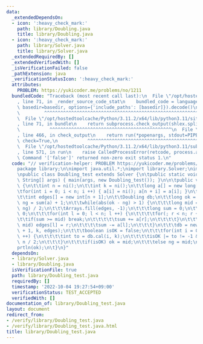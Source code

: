 ```yaml
---
data:
  _extendedDependsOn:
  - icon: ':heavy_check_mark:'
    path: library/Doubling.java
    title: library/Doubling.java
  - icon: ':heavy_check_mark:'
    path: library/Solver.java
    title: library/Solver.java
  _extendedRequiredBy: []
  _extendedVerifiedWith: []
  _isVerificationFailed: false
  _pathExtension: java
  _verificationStatusIcon: ':heavy_check_mark:'
  attributes:
    PROBLEM: https://yukicoder.me/problems/no/1211
  bundledCode: "Traceback (most recent call last):\n  File \"/opt/hostedtoolcache/Python/3.11.2/x64/lib/python3.11/site-packages/onlinejudge_verify/documentation/build.py\"\
    , line 71, in _render_source_code_stat\n    bundled_code = language.bundle(stat.path,\
    \ basedir=basedir, options={'include_paths': [basedir]}).decode()\n          \
    \         ^^^^^^^^^^^^^^^^^^^^^^^^^^^^^^^^^^^^^^^^^^^^^^^^^^^^^^^^^^^^^^^^^^^^^^^^^^^^^^^^^\n\
    \  File \"/opt/hostedtoolcache/Python/3.11.2/x64/lib/python3.11/site-packages/onlinejudge_verify/languages/user_defined.py\"\
    , line 71, in bundle\n    return subprocess.check_output(shlex.split(command))\n\
    \           ^^^^^^^^^^^^^^^^^^^^^^^^^^^^^^^^^^^^^^^^^^^^^\n  File \"/opt/hostedtoolcache/Python/3.11.2/x64/lib/python3.11/subprocess.py\"\
    , line 466, in check_output\n    return run(*popenargs, stdout=PIPE, timeout=timeout,\
    \ check=True,\n           ^^^^^^^^^^^^^^^^^^^^^^^^^^^^^^^^^^^^^^^^^^^^^^^^^^^^^^^^^\n\
    \  File \"/opt/hostedtoolcache/Python/3.11.2/x64/lib/python3.11/subprocess.py\"\
    , line 571, in run\n    raise CalledProcessError(retcode, process.args,\nsubprocess.CalledProcessError:\
    \ Command '['false']' returned non-zero exit status 1.\n"
  code: "// verification-helper: PROBLEM https://yukicoder.me/problems/no/1211\n\n\
    package library;\n\nimport java.util.*;\nimport library.Solver;\nimport library.Doubling;\n\
    \npublic class Doubling_test extends Solver {\n\tpublic static void main(final\
    \ String[] args) { main(args, new Doubling_test()); }\n\n\tpublic void solve()\
    \ {\n\t\tint n = ni();\n\t\tint k = ni();\n\t\tlong a[] = new long[n * 2];\n\t\
    \tfor(int i = 0; i < n; i ++) { a[i] = ni(); a[n + i] = a[i]; }\n\t\tn *= 2;\n\
    \t\tint edges[] = new int[n + 1];\n\t\tDoubling db;\n\t\tlong ok = 0;\n\t\tlong\
    \ ng = sum(a) + 1;\n\t\twhile(abs(ok - ng) > 1) {\n\t\t\tlong mid = ng + (ok -\
    \ ng) / 2;\n\t\t\tArrays.fill(edges, -1);\n\t\t\tlong sum = 0;\n\t\t\tint r =\
    \ 0;\n\t\t\tfor(int l = 0; l < n; l ++) {\n\t\t\t\tfor(; r < n; r ++) {\n\t\t\t\
    \t\tif(sum >= mid) break;\n\t\t\t\t\tsum += a[r];\n\t\t\t\t}\n\t\t\t\tif(sum >=\
    \ mid) edges[l] = r;\n\t\t\t\tsum -= a[l];\n\t\t\t}\n\t\t\tdb = new Doubling(n\
    \ + 1, k, edges);\n\t\t\tboolean isOK = false;\n\t\t\tfor(int i = 0; i < n; i\
    \ ++) {\n\t\t\t\tint to = db.cal(i, k);\n\t\t\t\tisOK |= to != -1 && to <= i +\
    \ n / 2;\n\t\t\t}\n\t\t\tif(isOK) ok = mid;\n\t\t\telse ng = mid;\n\t\t}\n\t\t\
    prtln(ok);\n\t}\n}"
  dependsOn:
  - library/Solver.java
  - library/Doubling.java
  isVerificationFile: true
  path: library/Doubling_test.java
  requiredBy: []
  timestamp: '2022-10-04 19:27:54+09:00'
  verificationStatus: TEST_ACCEPTED
  verifiedWith: []
documentation_of: library/Doubling_test.java
layout: document
redirect_from:
- /verify/library/Doubling_test.java
- /verify/library/Doubling_test.java.html
title: library/Doubling_test.java
---
```

